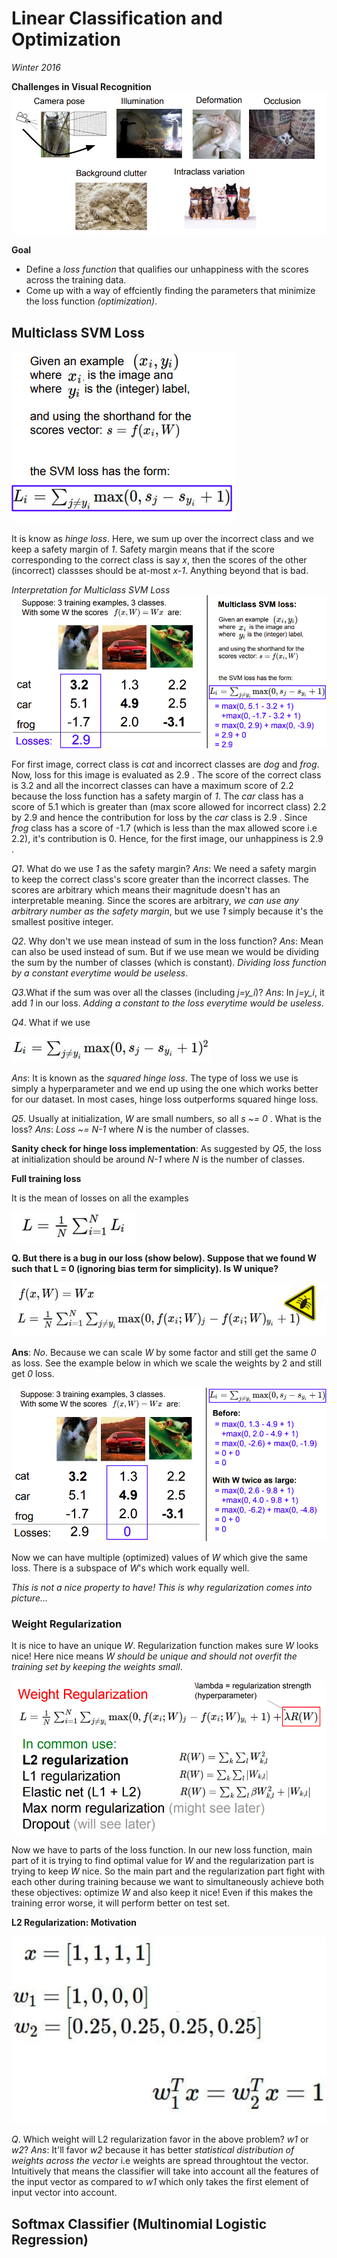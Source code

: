 # Linear Classification and Optimization

*Winter 2016*

**Challenges in Visual Recognition**
![1](/lectures/img/lec_3/1.png)

**Goal**

* Define a *loss function* that qualifies our unhappiness with the scores across the training data.
* Come up with a way of effciently finding the parameters that minimize the loss function *(optimization)*.

## Multiclass SVM Loss
![2](/lectures/img/lec_3/2.png)

It is know as *hinge loss*. Here, we sum up over the incorrect class and we keep a safety margin of *1*. Safety margin means that if the score corresponding to the correct class is say *x*, then the scores of the other (incorrect) classses should be at-most *x-1*. Anything beyond that is bad.

*Interpretation for Multiclass SVM Loss*
![3](/lectures/img/lec_3/3.png)

For first image, correct class is *cat* and incorrect classes are *dog* and *frog*. Now, loss for this image is evaluated as 2.9 . The score of the correct class is 3.2 and all the incorrect classes can have a maximum score of 2.2 because the loss function has a safety margin of *1*. The *car* class has a score of 5.1 which is greater than (max score allowed for incorrect class) 2.2 by 2.9 and hence the contribution for loss by the *car* class is 2.9 . Since *frog* class has a score of -1.7 (which is less than the max allowed score i.e 2.2), it's contribution is 0. Hence, for the first image, our unhappiness is 2.9 .

*Q1*. What do we use *1* as the safety margin?
*Ans*: We need a safety margin to keep the correct class's score greater than the incorrect classes. The scores are arbitrary which means their magnitude doesn't has an interpretable meaning. Since the scores are arbitrary, *we can use any arbitrary number as the safety margin*, but we use *1* simply because it's the smallest positive integer.

*Q2*. Why don't we use mean instead of sum in the loss function?
*Ans*: Mean can also be used instead of sum. But if we use mean we would be dividing the sum by the number of classes (which is constant). *Dividing loss function by a constant everytime would be useless*.

*Q3*.What if the sum was over all the classes (including *j=y_i*)?
*Ans*: In *j=y_i*, it add *1* in our loss. *Adding a constant to the loss everytime would be useless*.

*Q4*. What if we use

![4](/lectures/img/lec_3/4.png)

*Ans*: It is known as the *squared hinge loss*. The type of loss we use is simply a hyperparameter and we end up using the one which works better for our dataset. In most cases, hinge loss outperforms squared hinge loss.

*Q5*. Usually at initialization, *W* are small numbers, so all *s ~= 0* . What is the loss?
*Ans*: *Loss ~= N-1* where *N* is the number of classes.

**Sanity check for hinge loss implementation**: As suggested by *Q5*, the loss at initialization should be around *N-1* where *N* is the number of classes.

**Full training loss**

It is the mean of losses on all the examples

![5](/lectures/img/lec_3/5.png)

**Q. But there is a bug in our loss (show below). Suppose that we found W such that L = 0 (ignoring bias term for simplicity). Is W unique?**

![6](/lectures/img/lec_3/6.png)

**Ans**: *No*. Because we can scale *W* by some factor and still get the same *0* as loss. See the example below in which we scale the weights by 2 and still get *0* loss.

![7](/lectures/img/lec_3/7.png)

Now we can have multiple (optimized) values of *W* which give the same loss. There is a subspace of *W*'s which work equally well.

*This is not a nice property to have! This is why regularization comes into picture...*

### Weight Regularization

It is nice to have an unique *W*. Regularization function makes sure *W* looks nice! Here nice means *W should be unique and should not overfit the training set by keeping the weights small*.

![8](/lectures/img/lec_3/8.png)

Now we have to parts of the loss function. In our new loss function, main part of it is trying to find optimal value for *W* and the regularization part is trying to keep *W* nice. So the main part and the regularization part fight with each other during training because we want to simultaneously achieve both these objectives: optimize *W* and also keep it nice! Even if this makes the training error worse, it will perform better on test set.

**L2 Regularization: Motivation**

![9](/lectures/img/lec_3/9.png)

*Q*. Which weight will L2 regularization favor in the above problem? *w1* or *w2*?
*Ans*: It'll favor *w2* because it has better *statistical distribution of weights across the vector* i.e weights are spread throughtout the vector. Intuitively that means the classifier will take into account all the features of the input vector as compared to *w1* which only takes the first element of input vector into account.

## Softmax Classifier (Multinomial Logistic Regression)
